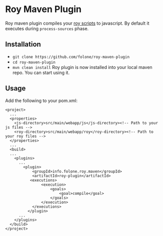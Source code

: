 # Roy Maven Plugin
Roy maven plugin compiles your [roy scripts](http://roy.brianmckenna.org/ "roy scripts") to javascript. By default it executes during `process-sources` phase.

## Installation
* `git clone https://github.com/folone/roy-maven-plugin`
* `cd roy-maven-plugin`
* `mvn clean install`
Roy plugin is now installed into your local maven repo. You can start using it.

## Usage
Add the following to your pom.xml:

    <project>
      ...
      <properties>
        <js-directory>src/main/webapp/js</js-directory><!-- Path to your js files -->
        <roy-directory>src/main/webapp/roy</roy-directory><!-- Path to your roy files -->
      </properties>
      ...
      <build>
      ...
        <plugins>
          ...
            <plugin>
                <groupId>info.folone.roy.maven</groupId>
                <artifactId>roy-plugin</artifactId>
               <executions>
                    <execution>
                        <goals>
                            <goal>compile</goal>
                        </goals>
                    </execution>
                </executions>
              </plugin>
          ...
        </plugins>
      </build>
    </project>
